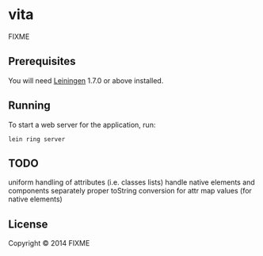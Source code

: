 # vita

FIXME

## Prerequisites

You will need [Leiningen][1] 1.7.0 or above installed.

[1]: https://github.com/technomancy/leiningen

## Running

To start a web server for the application, run:

    lein ring server

## TODO

uniform handling of attributes (i.e. classes lists)
handle native elements and components separately
proper toString conversion for attr map values (for native elements)

## License

Copyright © 2014 FIXME
